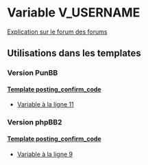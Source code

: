 # Variable V_USERNAME
[Explication sur le forum des forums](http://forum.forumactif.com/t294113-listing-des-variables#V_USERNAME)

## Utilisations dans les templates

### Version PunBB

#### [Template posting_confirm_code](punbb/posting_confirm_code.md)
* [Variable à la ligne 11](../punbb/posting_confirm_code.tpl#L11)

### Version phpBB2

#### [Template posting_confirm_code](subsilver/posting_confirm_code.md)
* [Variable à la ligne 9](../subsilver/posting_confirm_code.tpl#L9)